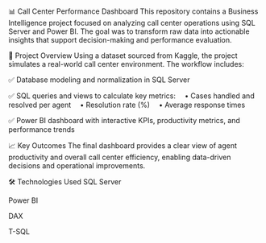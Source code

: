 📊 Call Center Performance Dashboard
This repository contains a Business Intelligence project focused on analyzing call center operations using SQL Server and Power BI. The goal was to transform raw data into actionable insights that support decision-making and performance evaluation.

🚀 Project Overview
Using a dataset sourced from Kaggle, the project simulates a real-world call center environment. The workflow includes:

✅ Database modeling and normalization in SQL Server

✅ SQL queries and views to calculate key metrics:  • Cases handled and resolved per agent  • Resolution rate (%)  • Average response times

✅ Power BI dashboard with interactive KPIs, productivity metrics, and performance trends

📈 Key Outcomes
The final dashboard provides a clear view of agent productivity and overall call center efficiency, enabling data-driven decisions and operational improvements.

🛠️ Technologies Used
SQL Server

Power BI

DAX

T-SQL
